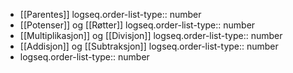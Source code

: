 - [[Parentes]]
  logseq.order-list-type:: number
- [[Potenser]] og [[Røtter]]
  logseq.order-list-type:: number
- [[Multiplikasjon]] og [[Divisjon]]
  logseq.order-list-type:: number
- [[Addisjon]] og [[Subtraksjon]]
  logseq.order-list-type:: number
- logseq.order-list-type:: number